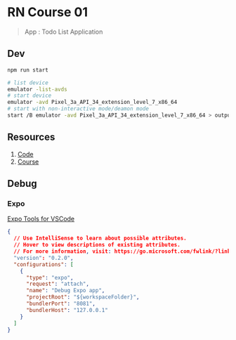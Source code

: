 # RN Course 01

> App : Todo List Application

## Dev

```sh
npm run start
```

```sh
# list device
emulator -list-avds
# start device
emulator -avd Pixel_3a_API_34_extension_level_7_x86_64
# start with non-interactive mode/deamon mode
start /B emulator -avd Pixel_3a_API_34_extension_level_7_x86_64 > output.txt
```

## Resources

1. [Code](https://github.com/academind/react-native-practical-guide-code)
2. [Course](https://www.udemy.com/course/react-native-the-practical-guide/learn/lecture/31197340#overview)

## Debug

### Expo

[Expo Tools for VSCode](https://marketplace.visualstudio.com/items?itemName=expo.vscode-expo-tools)

```json
{
  // Use IntelliSense to learn about possible attributes.
  // Hover to view descriptions of existing attributes.
  // For more information, visit: https://go.microsoft.com/fwlink/?linkid=830387
  "version": "0.2.0",
  "configurations": [
    {
      "type": "expo",
      "request": "attach",
      "name": "Debug Expo app",
      "projectRoot": "${workspaceFolder}",
      "bundlerPort": "8081",
      "bundlerHost": "127.0.0.1"
    }
  ]
}
```

